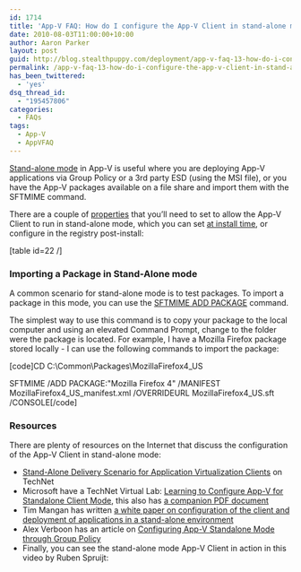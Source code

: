```yaml
---
id: 1714
title: 'App-V FAQ: How do I configure the App-V Client in stand-alone mode?'
date: 2010-08-03T11:00:00+10:00
author: Aaron Parker
layout: post
guid: http://blog.stealthpuppy.com/deployment/app-v-faq-13-how-do-i-configure-the-app-v-client-in-stand-alone-mode
permalink: /app-v-faq-13-how-do-i-configure-the-app-v-client-in-stand-alone-mode/
has_been_twittered:
  - 'yes'
dsq_thread_id:
  - "195457806"
categories:
  - FAQs
tags:
  - App-V
  - AppVFAQ
---
```

<img style="margin: 0px 0px 5px 10px; display: inline;" src="{{site.baseurl}}.com/media/2010/06/AppVFAQLogo.png" alt="" align="right" />

[Stand-alone mode](http://technet.microsoft.com/en-gb/library/cc817112.aspx) in App-V is useful where you are deploying App-V applications via Group Policy or a 3rd party ESD (using the MSI file), or you have the App-V packages available on a file share and import them with the SFTMIME command.

There are a couple of [properties](http://technet.microsoft.com/en-us/library/cc843737.aspx) that you’ll need to set to allow the App-V Client to run in stand-alone mode, which you can set [at install time]({{site.baseurl}}/deployment/app-v-faq-12-how-do-i-create-a-silent-installation-for-the-app-v-client), or configure in the registry post-install:

[table id=22 /]

### Importing a Package in Stand-Alone mode

A common scenario for stand-alone mode is to test packages. To import a package in this mode, you can use the [SFTMIME ADD PACKAGE](http://technet.microsoft.com/en-us/library/cc817181.aspx) command.

The simplest way to use this command is to copy your package to the local computer and using an elevated Command Prompt, change to the folder were the package is located. For example, I have a Mozilla Firefox package stored locally - I can use the following commands to import the package:

[code]CD C:\Common\Packages\MozillaFirefox4_US

SFTMIME /ADD PACKAGE:"Mozilla Firefox 4" /MANIFEST MozillaFirefox4\_US\_manifest.xml /OVERRIDEURL MozillaFirefox4_US.sft /CONSOLE[/code]

### Resources

There are plenty of resources on the Internet that discuss the configuration of the App-V Client in stand-alone mode:

  * [Stand-Alone Delivery Scenario for Application Virtualization Clients](http://technet.microsoft.com/en-us/library/cc843787.aspx) on TechNet
  * Microsoft have a TechNet Virtual Lab: [Learning to Configure App-V for Standalone Client Mode](https://www.microsoft.com/resources/virtuallabs/step2-technet.aspx?LabId=ac253a8b-e390-4011-b377-115231841072&BToken=reg), this also has [a companion PDF document](http://download.microsoftvirtuallabs.com/download/8/a/7/8a71365b-4c80-4e60-8185-8f12f59bf1d4/LearningtoConfigureAppVforStandaloneClientMode.pdf)
  * Tim Mangan has written [a white paper on configuration of the client and deployment of applications in a stand-alone environment](http://www.tmurgent.com/WhitePapers%5CMicrosoft_AppV_Stand-Alone.pdf)
  * Alex Verboon has an article on [Configuring App-V Standalone Mode through Group Policy](http://www.verboon.info/index.php/2010/03/configuring-app-v-standalone-mode-through-group-policy/)
  * Finally, you can see the stand-alone mode App-V Client in action in this video by Ruben Spruijt:

<div id="scid:5737277B-5D6D-4f48-ABFC-DD9C333F4C5D:feb1c5df-0e38-4608-b406-88bdee5c62e3" class="wlWriterEditableSmartContent" style="margin: 0px; display: inline; float: none; padding: 0px;">
  <div>
  </div>
</div>